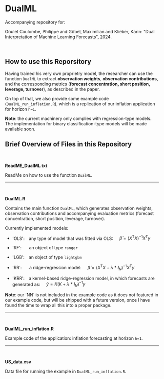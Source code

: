 # DualML #
Accompanying repository for: 

Goulet Coulombe, Philippe and Göbel, Maximilian and Klieber, Karin: "Dual Interpretation of Machine Learning Forecasts", 2024.

<br>



## How to use this Reporsitory

Having trained his very own proprietry model, the researcher can use the function ``DualML`` to extract **observation weights**, **observation contributions**, and the corresponding metrics (**forecast concentration, short position, leverage, turnover**), as described in the paper.

On top of that, we also provide some example code (``DualML_run_inflation.R``), which is a replication of our inflation application for horizon ``h=1``.


**Note**: the current machinery only complies with regression-type models. The implementation for binary classification-type models will be made available soon.


## Brief Overview of Files in this Repository ##

<br>

**ReadME_DualML.txt**

ReadMe on how to use the function ``DualML``.

<hr>

<br>

**DualML.R**

Contains the main function ``DualML``, which generates observation weights, observation contributions and accompanying evaluation metrics (forecast concentration, short position, leverage, turnover).

Currently implemented models:

 - 'OLS':&emsp;any type of model that was fitted via OLS: $\quad \hat{\beta} = (X^\mathrm{T} X)^{-1} X^\mathrm{T}y$

 - 'RF':&emsp;&ensp;&nbsp;an object of type ``ranger``

 - 'LGB':&emsp;an object of type ``lightgbm``

 - 'RR':&emsp;&ensp;&nbsp;a ridge-regression model: $\quad \hat{\beta} = (X^\mathrm{T}X + \lambda*I_N)^{-1} X^\mathrm{T}y$

 - 'KRR':&emsp;a kernel-based ridge-regression model, in which forecasts are generated as: $\quad \hat{y} = K\left(K + \lambda*I_N\right)^{-1} y$


**Note**: our 'NN' is not included in the example code as it does not featured in our example code, but will be shipped with a future version, once I have found the time to wrap all this into a proper package.

<hr>

<br>
    
**DualML_run_inflation.R**

Example code of the application: inflation forecasting at horizon ``h=1``.

<hr>

<br>
  
**US_data.csv**

Data file for running the example in ``DualML_run_inflation.R``.


